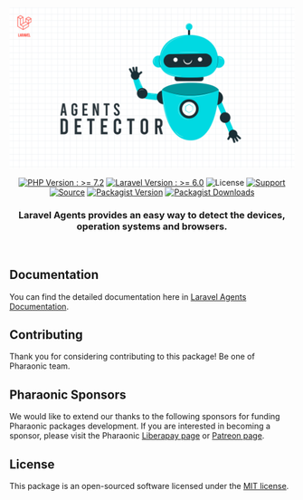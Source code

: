 <p align="center"><a href="https://pharaonic.io" target="_blank"><img src="https://raw.githubusercontent.com/Pharaonic/logos/main/agents.jpg"></a></p>

<p align="center">
  <a href="https://php.net" target="_blank"><img src="https://img.shields.io/static/v1?label=PHP&message=%3E=7.2&color=blue&style=flat-square" alt="PHP Version : >= 7.2"></a>
  <a href="https://laravel.com" target="_blank"><img src="https://img.shields.io/static/v1?label=Laravel&message=%3E=6.0&color=F05340&style=flat-square" alt="Laravel Version : >= 6.0"></a>
  <img src="https://img.shields.io/static/v1?label=License&message=MIT&color=brightgreen&style=flat-square" alt="License">
  <a href="https://liberapay.com/Pharaonic" target="_blank"><img src="https://img.shields.io/liberapay/receives/Pharaonic?color=gold&label=Support&style=flat-square" alt="Support"></a>
  <br>
  <a href="https://packagist.org/packages/Pharaonic/laravel-agents" target="_blank"><img src="https://img.shields.io/static/v1?label=Packagist&message=pharaonic/laravel-agents&color=blue&logo=packagist&logoColor=white" alt="Source"></a>
  <a href="https://packagist.org/packages/pharaonic/laravel-agents" target="_blank"><img src="https://poser.pugx.org/pharaonic/laravel-agents/v" alt="Packagist Version"></a>
  <a href="https://packagist.org/packages/pharaonic/laravel-agents" target="_blank"><img src="https://poser.pugx.org/pharaonic/laravel-agents/downloads" alt="Packagist Downloads"></a>
</p>

<h3 align="center">Laravel Agents provides an easy way to detect the devices, operation systems and browsers.</h3>
<br>

## Documentation

You can find the detailed documentation here in [Laravel Agents Documentation](https://pharaonic.io/package/2-laravel/24-agents).

## Contributing

Thank you for considering contributing to this package! Be one of Pharaonic team.

## Pharaonic Sponsors

We would like to extend our thanks to the following sponsors for funding Pharaonic packages development. If you are interested in becoming a sponsor, please visit the Pharaonic [Liberapay page](https://en.liberapay.com/Pharaonic) or [Patreon page](https://patreon.com/Pharaonic).

## License

This package is an open-sourced software licensed under the [MIT license](https://opensource.org/licenses/MIT).
